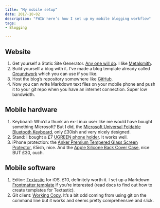 ```yaml
---
title: "My mobile setup"
date: 2017-10-02
description: "FWIW here’s how I set up my mobile blogging workflow"
tags: 
- Blogging

---
```


## Website

1. Get yourself a Static Site Generator. [Any one will do](https://www.staticgen.com). I like [Metalsmith](http://www.metalsmith.com/).
2. Build yourself a blog with it. I‘ve made a blog template already called [Groundwork](https://www.groundwork.rocks/) which you can use if you like. 
3. Host the blog’s repository somewhere like [GitHub](https://github.com/).
4. Now you can write Markdown text files on your mobile phone and push it to your git repo when you have an internet connection. Super low bandwidth. 

## Mobile hardware

1. Keyboard: Who’d a thunk an ex-Linux user like me would have bought something Microsoft? But I did, the [Microsoft Universal Foldable Bluetooth Keyboard](https://www.amazon.co.uk/gp/product/B010SPV1OK/), only £30ish and very nicely designed.
2. Stand: I bought a £7 [UGREEN phone holder](https://www.amazon.co.uk/gp/product/B01ANERDRU/). It works well.
3. iPhone protection: the [Anker Premium Tempered Glass Screen Protector](https://www.amazon.co.uk/gp/product/B00MGE1WYG/), £5ish, nice. And the [Apple Silicone Back Cover Case](https://www.amazon.co.uk/gp/product/B0158JRESS), nice BUT £30, ouch.

## Mobile software

1. Editor: [Textastic](https://www.textasticapp.com) for iOS. £10, definitely worth it. I set up a Markdown 
[Frontmatter template]() if you’re interested (read docs to find out how to create templates for Textastic).
2. Git client: [Working Copy](https://workingcopyapp.com). It’s a bit odd coming from using git on the command line but it works and seems pretty comprehensive and slick.
